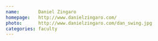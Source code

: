 ```yaml
---
name:       Daniel Zingaro
homepage:   http://www.danielzingaro.com/
photo:      http://www.danielzingaro.com/dan_swing.jpg
categories: faculty
---
```


